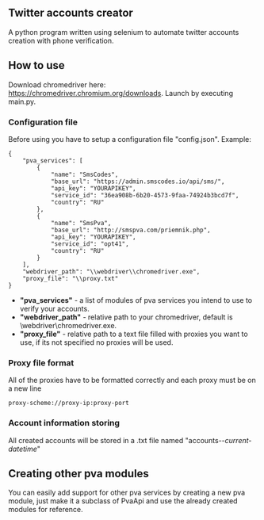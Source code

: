 ## Twitter accounts creator
A python program written using selenium to automate twitter accounts creation with phone verification.

## How to use
Download chromedriver here: https://chromedriver.chromium.org/downloads. Launch by executing main.py.
### Configuration file
Before using you have to setup a configuration file "config.json".
Example:
```
{
    "pva_services": [
        {
            "name": "SmsCodes",
            "base_url": "https://admin.smscodes.io/api/sms/",
            "api_key": "YOURAPIKEY",
            "service_id": "36ea908b-6b20-4573-9faa-74924b3bcd7f",
            "country": "RU"
        },
        {
            "name": "SmsPva",
            "base_url": "http://smspva.com/priemnik.php",
            "api_key": "YOURAPIKEY",
            "service_id": "opt41",
            "country": "RU"
        }
    ],
    "webdriver_path": "\\webdriver\\chromedriver.exe",
    "proxy_file": "\\proxy.txt"
}
```

- **"pva_services"** - a list of modules of pva services you intend to use to verify your accounts.
- **"webdriver_path"** - relative path to your chromedriver, default is \webdriver\chromedriver.exe.
- **"proxy_file"** - relative path to a text file filled with proxies you want to use, if its not specified no proxies will be used.

### Proxy file format
All of the proxies have to be formatted correctly and each proxy must be on a new line
```
proxy-scheme://proxy-ip:proxy-port
```

### Account information storing
All created accounts will be stored in a .txt file named "accounts--*current-datetime*"

## Creating other pva modules
You can easily add support for other pva services by creating a new pva module, just make it a subclass of PvaApi and use the already created modules for reference.
